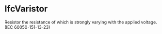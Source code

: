 IfcVaristor
===========
Resistor the resistance of which is strongly varying with the applied
voltage.(IEC 60050-151-13-23)


